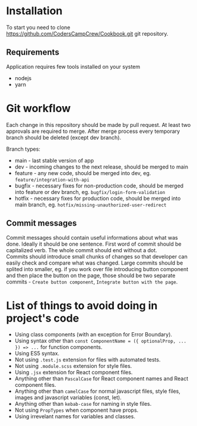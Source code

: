 # Installation

To start you need to clone https://github.com/CodersCampCrew/Cookbook.git git repository.

## Requirements

Application requires few tools installed on your system

* nodejs
* yarn

# Git workflow

Each change in this repository should be made by pull request. At least two approvals are required to merge. After merge process every temporary branch should be deleted (except dev branch).

Branch types:
 - main - last stable version of app
 - dev - incoming changes to the next release, should be merged to main
 - feature - any new code, should be merged into dev, eg. `feature/integration-with-api`
 - bugfix - necessary fixes for non-production code, should be merged into feature or dev branch, eg. `bugfix/login-form-validation`
 - hotfix - necessary fixes for production code, should be merged into main branch, eg. `hotfix/missing-unauthorized-user-redirect`

## Commit messages

Commit messages should contain useful informations about what was done. Ideally it should be one sentence. First word of commit should be capitalized verb. The whole commit should end without a dot.  
Commits should introduce small chunks of changes so that developer can easily check and compare what was changed. Large commits should be splited into smaller, eg. if you work over file introducing button component and then place the button on the page, those should be two separate commits - `Create button component`, `Integrate button with the page`.

# List of things to avoid doing in project's code

- Using class components (with an exception for Error Boundary).
- Using syntax other than `const ComponentName = ({ optionalProp, ... }) => ...` for function components.
- Using ES5 syntax.
- Not using `.test.js` extension for files with automated tests.
- Not using `.module.scss` extension for style files.
- Using `.jsx` extension for React component files.
- Anything other than `PascalCase` for React component names and React component files.
- Anything other than `camelCase` for normal javascript files, style files, images and javascript variables (const, let).
- Anything other than `kebab-case` for naming in style files.
- Not using `PropTypes` when component have props.
- Using irrevelant names for variables and classes.